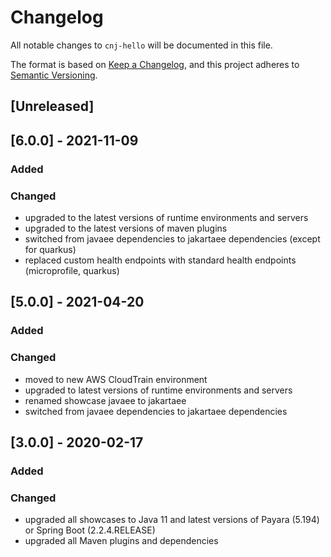 # Changelog
All notable changes to `cnj-hello` will be documented in this file.

The format is based on [Keep a Changelog](https://keepachangelog.com/en/1.0.0/),
and this project adheres to [Semantic Versioning](https://semver.org/spec/v2.0.0.html).

## [Unreleased]

## [6.0.0] - 2021-11-09
### Added
### Changed
- upgraded to the latest versions of runtime environments and servers
- upgraded to the latest versions of maven plugins
- switched from javaee dependencies to jakartaee dependencies (except for quarkus)
- replaced custom health endpoints with standard health endpoints (microprofile, quarkus)

## [5.0.0] - 2021-04-20
### Added
### Changed
- moved to new AWS CloudTrain environment
- upgraded to latest versions of runtime environments and servers
- renamed showcase javaee to jakartaee
- switched from javaee dependencies to jakartaee dependencies

## [3.0.0] - 2020-02-17
### Added
### Changed
- upgraded all showcases to Java 11 and latest versions of Payara (5.194) or Spring Boot (2.2.4.RELEASE)
- upgraded all Maven plugins and dependencies
